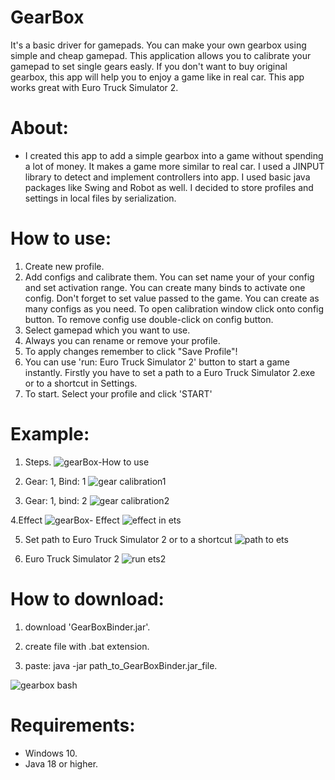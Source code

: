 # GearBox
It's a basic driver for gamepads. You can make your own gearbox using simple and cheap gamepad. This application allows you to calibrate your gamepad to set single gears easly. If you don't want to buy original gearbox, this app will help you to enjoy a game like in real car. This app works great with Euro Truck Simulator 2.

# About:
- I created this app to add a simple gearbox into a game without spending a lot of money. It makes a game more similar to real car. I used a JINPUT library to detect and implement controllers into app. I used basic java packages like Swing and Robot as well. I decided to store profiles and settings in local files by serialization.

# How to use: 
1. Create new profile.
2. Add configs and calibrate them. You can set name your of your config and set activation range. You can create many binds to activate one config. Don't forget to set value passed to the game. You can create as many configs as you need. To open calibration window click onto config button. To remove config use double-click on config button.
4. Select gamepad which you want to use.
5. Always you can rename or remove your profile.
6. To apply changes remember to click "Save Profile"!
7. You can use 'run: Euro Truck Simulator 2' button to start a game instantly. Firstly you have to set a path to a Euro Truck Simulator 2.exe or to a shortcut in Settings.
8. To start. Select your profile and click 'START'

# Example:
1. Steps.
![gearBox-How to use](https://github.com/AdamBan-Programmer/gearBox/assets/137770072/af457eb8-46bc-495e-87e5-45b7fe254775)

2. Gear: 1, Bind: 1
![gear calibration1](https://github.com/AdamBan-Programmer/gearBox/assets/137770072/8bb94083-ba15-4f63-9c1c-bfb2409d1d75)

3. Gear: 1, bind: 2
![gear calibration2](https://github.com/AdamBan-Programmer/gearBox/assets/137770072/16a694bd-1a47-425f-b156-e5905425af86)

4.Effect
![gearBox- Effect](https://github.com/AdamBan-Programmer/gearBox/assets/137770072/8947f334-176f-46f2-9205-0f0ca665ae94)
![effect in ets](https://github.com/AdamBan-Programmer/gearBox/assets/137770072/72483192-e802-4abb-b903-5a585207b3f2)



5. Set path to Euro Truck Simulator 2 or to a shortcut
![path to ets](https://github.com/AdamBan-Programmer/gearBox/assets/137770072/886b0a69-4072-4399-9662-b4d1192a3267)

6. Euro Truck Simulator 2
![run ets2](https://github.com/AdamBan-Programmer/gearBox/assets/137770072/12804153-29a1-4940-96e2-4bbc08b5efc1)

# How to download:
1. download 'GearBoxBinder.jar'.

2. create file with .bat extension.

3. paste: java -jar path_to_GearBoxBinder.jar_file.

![gearbox bash](https://github.com/AdamBan-Programmer/gearBox/assets/137770072/8a786d24-5986-4ba8-ac03-f461424aefe4)



# Requirements:
- Windows 10.
- Java 18 or higher.

#
